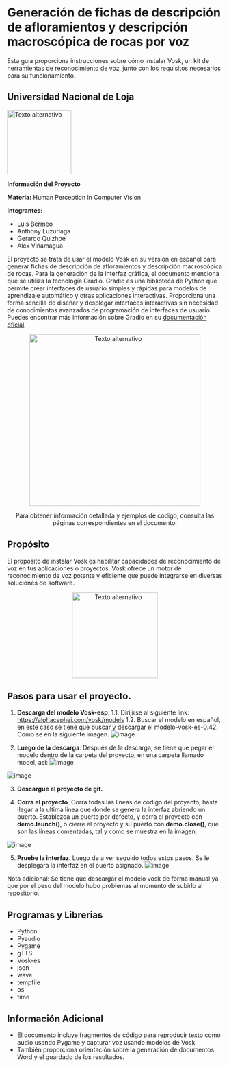 # Generación de fichas de descripción de afloramientos y descripción macroscópica de rocas por voz

Esta guía proporciona instrucciones sobre cómo instalar Vosk, un kit de herramientas de reconocimiento de voz, junto con los requisitos necesarios para su funcionamiento.

## Universidad Nacional de Loja 
<img src="https://encrypted-tbn0.gstatic.com/images?q=tbn:ANd9GcROxZ2VGD6VkPMD0pDcTCWbGb8GrOQnyGTyh5184RHz3xhjOUr-sQEtJG3E0Rp3_-tlWaE&usqp=CAU" alt="Texto alternativo" width="150"/>

**Información del Proyecto**

**Materia:**
Human Perception in Computer Vision

**Integrantes:**
- Luis Bermeo
- Anthony Luzuriaga
- Gerardo Quizhpe
- Alex Viñamagua

El proyecto se trata de usar el modelo Vosk en su versión en español para generar fichas de descripción de afloramientos y descripción macroscópica de rocas. Para la generación de la interfaz gráfica, el documento menciona que se utiliza la tecnología Gradio. Gradio es una biblioteca de Python que permite crear interfaces de usuario simples y rápidas para modelos de aprendizaje automático y otras aplicaciones interactivas. Proporciona una forma sencilla de diseñar y desplegar interfaces interactivas sin necesidad de conocimientos avanzados de programación de interfaces de usuario. Puedes encontrar más información sobre Gradio en su [documentación oficial](https://www.gradio.app/docs/).
<div style="text-align: center;">
<img src="https://www.adelean.com/img/posts/indexation_des_transcripts_image.png" alt="Texto alternativo" width="400"/>

Para obtener información detallada y ejemplos de código, consulta las páginas correspondientes en el documento.
</div>

## Propósito
El propósito de instalar Vosk es habilitar capacidades de reconocimiento de voz en tus aplicaciones o proyectos. Vosk ofrece un motor de reconocimiento de voz potente y eficiente que puede integrarse en diversas soluciones de software.

<div style="text-align: center;">
    <img src="https://www.sinologic.net/wp-content/uploads/2021/03/vosk_big.png" alt="Texto alternativo" width="200"/>
</div>

## Pasos para usar el proyecto.
1. **Descarga del modelo Vosk-esp**:
    1.1. Dirijirse al siguiente link: https://alphacephei.com/vosk/models
    1.2. Buscar el modelo en español, en este caso se tiene que buscar y descargar el modelo-vosk-es-0.42. Como se en la siguiente imagen.
![image](https://github.com/tonylx29/CompletarFormularioMedianteVoz/assets/85810032/d4ad0a3a-12c5-4e39-90b3-02c715fae30d)

2. **Luego de la descarga**: Después de la descarga, se tiene que pegar el modelo dentro de la carpeta del proyecto, en una carpeta llamado model, asi:
![image](https://github.com/tonylx29/CompletarFormularioMedianteVoz/assets/85810032/566d43bd-04b2-4e93-8c2b-63a46f28a79b)

![image](https://github.com/tonylx29/CompletarFormularioMedianteVoz/assets/85810032/0ecbefb0-ddbb-4f72-beb0-ad810201ea90)

3. **Descargue el proyecto de git.**

4.  **Corra el proyecto**. Corra todas las lineas de código del proyecto, hasta llegar a la ultima linea que donde se genera la interfaz abriendo un puerto.
Establezca un puerto por defecto, y corra el proyecto con **demo.launch()**, o cierre el proyecto y su puerto con **demo.close()**, que son las líneas comentadas, tal y como se muestra en la imagen.

![image](https://github.com/tonylx29/CompletarFormularioMedianteVoz/assets/85810032/2bb93056-04f2-490f-8325-dbd2f1bcebbc)

5. **Pruebe la interfaz**. Luego de a ver seguido todos estos pasos. Se le desplegara la interfaz en el puerto asignado.
![image](https://github.com/tonylx29/CompletarFormularioMedianteVoz/assets/85810032/9c50052f-4e8a-43eb-ae2c-03d91f83fc69)


Nota adicional:
Se tiene que descargar el modelo vosk de forma manual ya que por el peso del modelo hubo problemas al momento de subirlo al repositorio.


## Programas y Librerias
- Python
- Pyaudio
- Pygame
- gTTS
- Vosk-es
- json
- wave
- tempfile
- os
- time

## Información Adicional
- El documento incluye fragmentos de código para reproducir texto como audio usando Pygame y capturar voz usando modelos de Vosk.
- También proporciona orientación sobre la generación de documentos Word y el guardado de los resultados.
